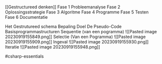 
[[Gestructureed denken]]
	Fase  1 Probleemanalyse
	Fase 2 Oplossingsstrategie 
	Fase 3 Algoritme
	Fase 4 Programme
	Fase 5 Testen
	Fase 6 Documentatie

Het Gestrutureed schema 
	Bepaling
	Doel
	De Pseudo-Code
	Basisprogrammastructuren
		Sequentie (van een pogramma)
		![[Pasted image 20230919155849.png]]
		Selectie (Van een Pogramma)
		![[Pasted image 20230919155909.png]]
		Ingeval 
		![[Pasted image 20230919155930.png]]
		Iteratie
		![[Pasted image 20230919155948.png]]
		
		
	
#csharp-essentials